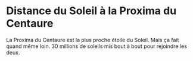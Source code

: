 # Distance du Soleil à la Proxima du Centaure

La Proxima du Centaure est la plus proche étoile du Soleil. Mais ça fait quand
même loin. 30 millions de soleils mis bout à bout pour rejoindre les deux.
